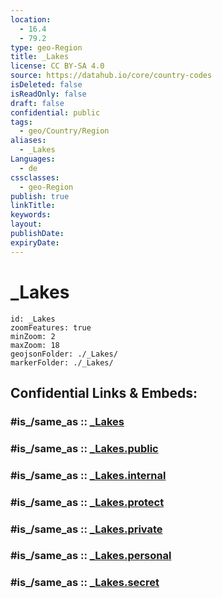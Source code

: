 ```yaml
---
location:
  - 16.4
  - 79.2
type: geo-Region
title: _Lakes
license: CC BY-SA 4.0
source: https://datahub.io/core/country-codes
isDeleted: false
isReadOnly: false
draft: false
confidential: public
tags:
  - geo/Country/Region
aliases:
  - _Lakes
Languages:
  - de
cssclasses:
  - geo-Region
publish: true
linkTitle:
keywords:
layout:
publishDate:
expiryDate:
---
```


# _Lakes

```leaflet
id: _Lakes
zoomFeatures: true 
minZoom: 2 
maxZoom: 18
geojsonFolder: ./_Lakes/
markerFolder: ./_Lakes/
```


## Confidential Links & Embeds: 

### #is_/same_as :: [_Lakes](/_Standards/Earth/Continent/Asia/Indian_Subcontinent/India/States~India/Andhra_Pradesh/_Lakes.md) 

### #is_/same_as :: [_Lakes.public](/_public/Earth/Continent/Asia/Indian_Subcontinent/India/States~India/Andhra_Pradesh/_Lakes.public.md) 

### #is_/same_as :: [_Lakes.internal](/_internal/Earth/Continent/Asia/Indian_Subcontinent/India/States~India/Andhra_Pradesh/_Lakes.internal.md) 

### #is_/same_as :: [_Lakes.protect](/_protect/Earth/Continent/Asia/Indian_Subcontinent/India/States~India/Andhra_Pradesh/_Lakes.protect.md) 

### #is_/same_as :: [_Lakes.private](/_private/Earth/Continent/Asia/Indian_Subcontinent/India/States~India/Andhra_Pradesh/_Lakes.private.md) 

### #is_/same_as :: [_Lakes.personal](/_personal/Earth/Continent/Asia/Indian_Subcontinent/India/States~India/Andhra_Pradesh/_Lakes.personal.md) 

### #is_/same_as :: [_Lakes.secret](/_secret/Earth/Continent/Asia/Indian_Subcontinent/India/States~India/Andhra_Pradesh/_Lakes.secret.md)

